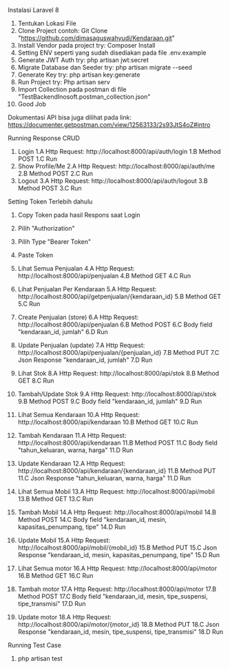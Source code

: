 Instalasi Laravel 8
1. Tentukan Lokasi File
2. Clone Project contoh: Git Clone "https://github.com/dimasaguswahyudi/Kendaraan.git"
3. Install Vendor pada project try: Composer Install
4. Setting ENV seperti yang sudah disediakan pada file .env.example
5. Generate JWT Auth try: php artisan jwt:secret
6. Migrate Database dan Seeder try: php artisan migrate --seed
7. Generate Key try: php artisan key:generate
8. Run Project try: Php artisan serv
9. Import Collection pada postman di file "TestBackendInosoft.postman_collection.json"
10. Good Job

Dokumentasi API bisa juga dilihat pada link:
https://documenter.getpostman.com/view/12563133/2s93JtS4oZ#intro

Running Response CRUD

1. Login
    1.A Http Request: http://localhost:8000/api/auth/login
    1.B Method POST
    1.C Run
2. Show Profile/Me
    2.A Http Request: http://localhost:8000/api/auth/me
    2.B Method POST
    2.C Run
3. Logout
    3.A Http Request: http://localhost:8000/api/auth/logout
    3.B Method POST
    3.C Run

Setting Token Terlebih dahulu
1. Copy Token pada hasil Respons saat Login
2. Pilih "Authorization"
3. Pilih Type "Bearer Token"
4. Paste Token

4. Lihat Semua Penjualan
    4.A Http Request: http://localhost:8000/api/penjualan
    4.B Method GET
    4.C Run
5. Lihat Penjualan Per Kendaraan
    5.A Http Request: http://localhost:8000/api/getpenjualan/{kendaraan_id}
    5.B Method GET
    5.C Run
6. Create Penjualan (store)
    6.A Http Request: http://localhost:8000/api/penjualan
    6.B Method POST
    6.C Body field "kendaraan_id, jumlah"
    6.D Run
7. Update Penjualan (update)
    7.A Http Request: http://localhost:8000/api/penjualan/{penjualan_id}
    7.B Method PUT
    7.C Json Response "kendaraan_id, jumlah"
    7.D Run
8. Lihat Stok
    8.A Http Request: http://localhost:8000/api/stok
    8.B Method GET
    8.C Run
9. Tambah/Update Stok
    9.A Http Request: http://localhost:8000/api/stok
    9.B Method POST
    9.C Body field "kendaraan_id, jumlah"
    9.D Run
10. Lihat Semua Kendaraan
    10.A Http Request: http://localhost:8000/api/kendaraan
    10.B Method GET
    10.C Run
11. Tambah Kendaraan
    11.A Http Request: http://localhost:8000/api/kendaraan
    11.B Method POST
    11.C Body field "tahun_keluaran, warna, harga"
    11.D Run
12. Update Kendaraan
    12.A Http Request: http://localhost:8000/api/kendaraan/{kendaraan_id}
    11.B Method PUT
    11.C Json Response "tahun_keluaran, warna, harga"
    11.D Run
13. Lihat Semua Mobil
    13.A Http Request: http://localhost:8000/api/mobil
    13.B Method GET
    13.C Run
14. Tambah Mobil
    14.A Http Request: http://localhost:8000/api/mobil
    14.B Method POST
    14.C Body field "kendaraan_id, mesin, kapasitas_penumpang, tipe"
    14.D Run
15. Update Mobil
    15.A Http Request: http://localhost:8000/api/mobil/{mobil_id}
    15.B Method PUT
    15.C Json Response "kendaraan_id, mesin, kapasitas_penumpang, tipe"
    15.D Run
16. Lihat Semua motor
    16.A Http Request: http://localhost:8000/api/motor
    16.B Method GET
    16.C Run
17. Tambah motor
    17.A Http Request: http://localhost:8000/api/motor
    17.B Method POST
    17.C Body field "kendaraan_id, mesin, tipe_suspensi, tipe_transmisi"
    17.D Run
18. Update motor
    18.A Http Request: http://localhost:8000/api/motor/{motor_id}
    18.B Method PUT
    18.C Json Response "kendaraan_id, mesin, tipe_suspensi, tipe_transmisi"
    18.D Run

Running Test Case
1. php artisan test
